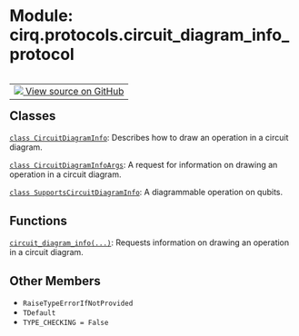 <div itemscope itemtype="http://developers.google.com/ReferenceObject">
<meta itemprop="name" content="cirq.protocols.circuit_diagram_info_protocol" />
<meta itemprop="path" content="Stable" />
<meta itemprop="property" content="RaiseTypeErrorIfNotProvided"/>
<meta itemprop="property" content="TDefault"/>
<meta itemprop="property" content="TYPE_CHECKING"/>
</div>

# Module: cirq.protocols.circuit_diagram_info_protocol

<!-- Insert buttons and diff -->

<table class="tfo-notebook-buttons tfo-api" align="left">

<td>
  <a target="_blank" href="https://github.com/quantumlib/cirq/tree/master/cirq/protocols/circuit_diagram_info_protocol.py">
    <img src="https://www.tensorflow.org/images/GitHub-Mark-32px.png" />
    View source on GitHub
  </a>
</td>
</table>







## Classes

[`class CircuitDiagramInfo`](../../cirq/protocols/CircuitDiagramInfo.md): Describes how to draw an operation in a circuit diagram.

[`class CircuitDiagramInfoArgs`](../../cirq/protocols/CircuitDiagramInfoArgs.md): A request for information on drawing an operation in a circuit diagram.

[`class SupportsCircuitDiagramInfo`](../../cirq/protocols/SupportsCircuitDiagramInfo.md): A diagrammable operation on qubits.

## Functions

[`circuit_diagram_info(...)`](../../cirq/protocols/circuit_diagram_info.md): Requests information on drawing an operation in a circuit diagram.

## Other Members

* `RaiseTypeErrorIfNotProvided` <a id="RaiseTypeErrorIfNotProvided"></a>
* `TDefault` <a id="TDefault"></a>
* `TYPE_CHECKING = False` <a id="TYPE_CHECKING"></a>
